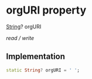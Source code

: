 


# orgURI property







[String](https://api.flutter.dev/flutter/dart-core/String-class.html)? orgURI
  
_<span class="feature">read / write</span>_






## Implementation

```dart
static String? orgURI = ' ';
```







